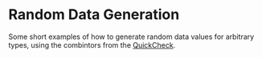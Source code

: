 # Random Data Generation

Some short examples of how to generate random data values for arbitrary types,
using the combintors from the 
[QuickCheck](https://hackage.haskell.org/package/QuickCheck-2.4.2).
